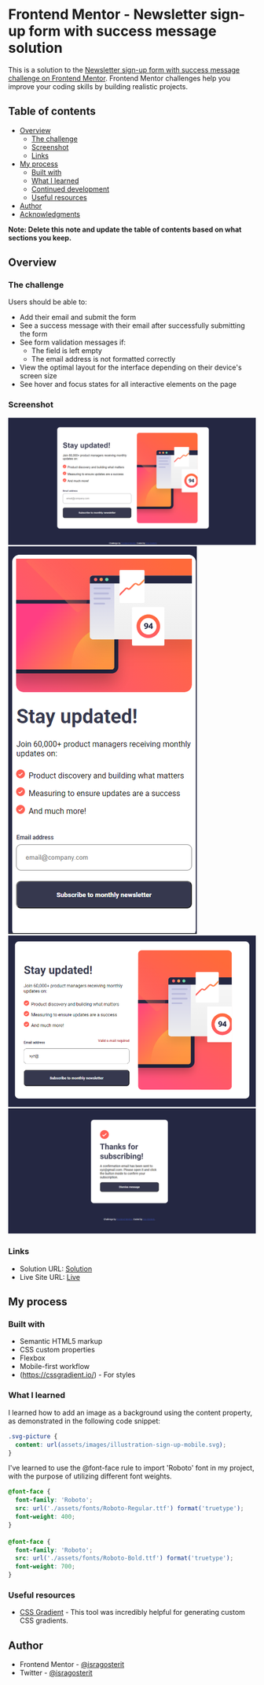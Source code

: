# Frontend Mentor - Newsletter sign-up form with success message solution

This is a solution to the [Newsletter sign-up form with success message challenge on Frontend Mentor](https://www.frontendmentor.io/challenges/newsletter-signup-form-with-success-message-3FC1AZbNrv). Frontend Mentor challenges help you improve your coding skills by building realistic projects. 

## Table of contents

- [Overview](#overview)
  - [The challenge](#the-challenge)
  - [Screenshot](#screenshot)
  - [Links](#links)
- [My process](#my-process)
  - [Built with](#built-with)
  - [What I learned](#what-i-learned)
  - [Continued development](#continued-development)
  - [Useful resources](#useful-resources)
- [Author](#author)
- [Acknowledgments](#acknowledgments)

**Note: Delete this note and update the table of contents based on what sections you keep.**

## Overview

### The challenge

Users should be able to:

- Add their email and submit the form
- See a success message with their email after successfully submitting the form
- See form validation messages if:
  - The field is left empty
  - The email address is not formatted correctly
- View the optimal layout for the interface depending on their device's screen size
- See hover and focus states for all interactive elements on the page

### Screenshot

![](./screenshots/design-desktop.PNG)
![](./screenshots/design-mobile.PNG)
![](./screenshots/error-message.PNG)
![](./screenshots/success-desktop.PNG)

### Links

- Solution URL: [Solution](https://www.frontendmentor.io/solutions/newsletter-signup-form-with-success-message-solution-p4EhVytgL2)
- Live Site URL: [Live](https://newsletter-sign-up-with-success-message-main-75umytw46.vercel.app/)

## My process

### Built with

- Semantic HTML5 markup
- CSS custom properties
- Flexbox
- Mobile-first workflow
- (https://cssgradient.io/) - For styles


### What I learned

I learned how to add an image as a background using the content property, as demonstrated in the following code snippet:

```css
.svg-picture {
  content: url(assets/images/illustration-sign-up-mobile.svg);
}
```

I've learned to use the @font-face rule to import 'Roboto' font in my project, with the purpose of utilizing different font weights.

```css
@font-face {
  font-family: 'Roboto';
  src: url('./assets/fonts/Roboto-Regular.ttf') format('truetype');
  font-weight: 400;
}

@font-face {
  font-family: 'Roboto';
  src: url('./assets/fonts/Roboto-Bold.ttf') format('truetype');
  font-weight: 700;
}
```

### Useful resources

- [CSS Gradient](https://cssgradient.io/) -  This tool was incredibly helpful for generating custom CSS gradients. 

## Author

- Frontend Mentor - [@isragosterit](https://www.frontendmentor.io/profile/isragosterit)
- Twitter - [@isragosterit](https://twitter.com/isragosterit)
